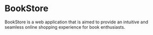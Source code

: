 # BookStore
 BookStore is a web application that is aimed to provide an intuitive and seamless online shopping experience for book enthusiasts.
